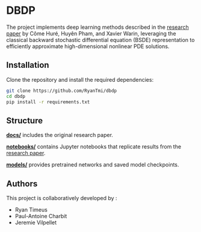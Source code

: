# DBDP

The project implements deep learning methods described in the [research paper](docs/dbdp-research-paper.pdf) by Côme Huré, Huyên Pham, and Xavier Warin, leveraging the classical backward stochastic differential equation (BSDE) representation to efficiently approximate high-dimensional nonlinear PDE solutions.

## Installation

Clone the repository and install the required dependencies:

```bash
git clone https://github.com/RyanTmi/dbdp
cd dbdp
pip install -r requirements.txt
```

## Structure

[**docs/**](docs/) includes the original research paper.

[**notebooks/**](notebooks/) contains Jupyter notebooks that replicate results from the [research paper](docs/dbdp-research-paper.pdf).

[**models/**](models/) provides pretrained networks and saved model checkpoints.

## Authors

This project is collaboratively developed by :

- Ryan Timeus
- Paul-Antoine Charbit
- Jeremie Vilpellet
